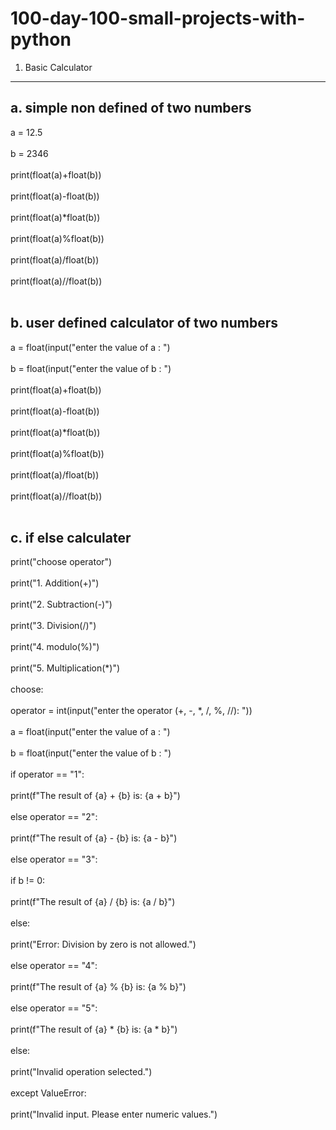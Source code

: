 # 100-day-100-small-projects-with-python

1. Basic Calculator
---------------------   
   
a. simple non defined of two numbers
--------------------------------------
a = 12.5<br><br>
b = 2346<br><br>
print(float(a)+float(b))<br><br>
print(float(a)-float(b))<br><br>
print(float(a)*float(b))<br><br>
print(float(a)%float(b))<br><br>
print(float(a)/float(b))<br><br>
print(float(a)//float(b))<br><br>

b. user defined calculator of two numbers
-------------------------------------------
a = float(input("enter the value of a : ")<br><br>
b = float(input("enter the value of b : ")<br><br>
print(float(a)+float(b))<br><br>
print(float(a)-float(b))<br><br>
print(float(a)*float(b))<br><br>
print(float(a)%float(b))<br><br>
print(float(a)/float(b))<br><br>
print(float(a)//float(b))<br><br>

c. if else calculater
-----------------------
print("choose operator")<br><br>
print("1. Addition(+)")<br><br>
print("2. Subtraction(-)")<br><br>
print("3. Division(/)")<br><br>
print("4. modulo(%)")<br><br>
print("5. Multiplication(*)")<br><br>
choose:<br><br>
operator = int(input("enter the operator (+, -, *, /, %, //): "))<br><br>
a = float(input("enter the value of a : ")<br><br>
b = float(input("enter the value of b : ")<br><br>
if operator == "1":<br><br>
print(f"The result of {a} + {b} is: {a + b}")<br><br>
else operator == "2":<br><br>
print(f"The result of {a} - {b} is: {a - b}")<br><br>
else operator == "3":<br><br>
if b != 0:<br><br>
print(f"The result of {a} / {b} is: {a / b}")<br><br>
else:<br><br>
 print("Error: Division by zero is not allowed.")<br><br>
else operator == "4":<br><br>
print(f"The result of {a} % {b} is: {a % b}")<br><br>
else operator == "5":<br><br>
print(f"The result of {a} * {b} is: {a * b}")<br><br>
else:<br><br>
print("Invalid operation selected.")<br><br>
except ValueError:<br><br>
print("Invalid input. Please enter numeric values.")<br><br>
